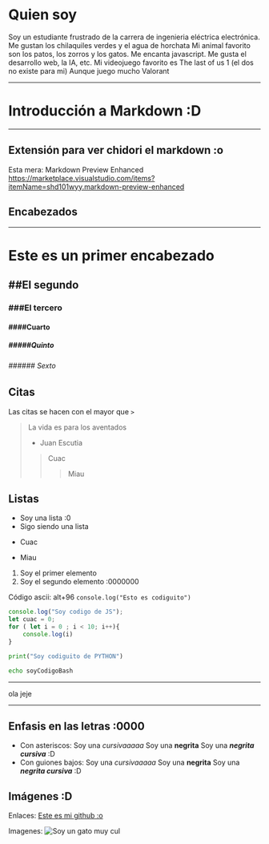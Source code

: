 # Quien soy

Soy un estudiante frustrado de la carrera de ingenieria eléctrica electrónica.
Me gustan los chilaquiles verdes y el agua de horchata
Mi animal favorito son los patos, los zorros y los gatos.
Me encanta javascript.
Me gusta el desarrollo web, la IA, etc.
Mi videojuego favorito es The last of us 1 (el dos no existe para mi)
Aunque juego mucho Valorant

---
# Introducción a Markdown :D
---
## Extensión para ver chidori el markdown :o
Esta mera: Markdown Preview Enhanced
https://marketplace.visualstudio.com/items?itemName=shd101wyy.markdown-preview-enhanced

## Encabezados
---
# Este es un primer encabezado
## ##El segundo
### ###El tercero
#### ####Cuarto
##### #####Quinto
###### ###### Sexto

## Citas
Las citas se hacen con el mayor que `>`
> La vida es para los aventados
> - Juan Escutia
>> Cuac
>>> Miau

## Listas

* Soy una lista :0
* Sigo siendo una lista
+ Cuac
- Miau

1. Soy el primer elemento
2. Soy el segundo elemento :0000000

Código ascii: alt+96
`console.log("Esto es codiguito")`

```js
console.log("Soy codigo de JS");
let cuac = 0;
for ( let i = 0 ; i < 10; i++){
    console.log(i)
}
```

```py
print("Soy codiguito de PYTHON")
```

```bash
echo soyCodigoBash
```

---

ola jeje

---

## Enfasis en las letras :0000
- Con asteriscos:
Soy una *cursivaaaaa*
Soy una **negrita** 
Soy una ***negrita cursiva*** :D
- Con guiones bajos:
Soy una _cursivaaaaa_
Soy una __negrita__
Soy una ___negrita cursiva___ :D

## Imágenes :D

Enlaces: 
[Este es mi github :o](https://github.com/se2510)

Imagenes: 
![Soy un gato muy cul](https://es.mypet.com/wp-content/uploads/sites/23/2021/03/GettyImages-623368750-e1582816063521-1.jpg)

